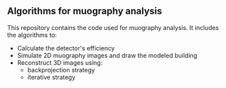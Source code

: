 ## Algorithms for muography analysis

This repository contains the code used for muography analysis.
It includes the algorithms to:
-  Calculate the detector's efficiency
-  Simulate 2D muography images and draw the modeled building
-  Reconstruct 3D images using:
      * backprojection strategy
      * iterative strategy
